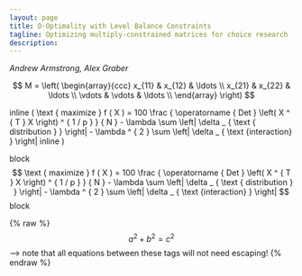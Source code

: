 ```yaml
---
layout: page
title: D-Optimality with Level Balance Constraints
tagline: Optimizing multiply-constrained matrices for choice research
description:
---
```

*Andrew Armstrong, Alex Graber*


$$
M = \left( \begin{array}{ccc}
x_{11} & x_{12} & \ldots \\
x_{21} & x_{22} & \ldots \\
\vdots & \vdots & \ldots \\
\end{array} \right)
$$

inline \( \text { maximize } f ( X ) = 100 \frac { \operatorname { Det } \left( X ^ { T } X \right) ^ { 1 / p } } { N } - \lambda \sum \left| \delta _ { \text { distribution } } \right| - \lambda ^ { 2 } \sum \left| \delta _ { \text {interaction} } \right| inline )

block
$$ 
\text { maximize } f ( X ) = 100 \frac { \operatorname { Det } \left( X ^ { T } X \right) ^ { 1 / p } } { N } - \lambda \sum \left| \delta _ { \text { distribution } } \right| - \lambda ^ { 2 } \sum \left| \delta _ { \text {interaction} } \right|
$$
block

{% raw %}
$$a^2 + b^2 = c^2$$ --> note that all equations between these tags will not need escaping! 
{% endraw %}

